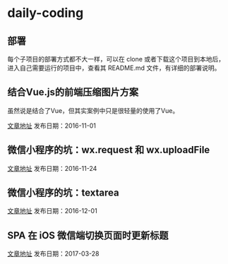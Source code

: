 # daily-coding

## 部署
每个子项目的部署方式都不大一样，可以在 clone 或者下载这个项目到本地后，进入自己需要运行的项目中，查看其 README.md 文件，有详细的部署说明。

## 结合Vue.js的前端压缩图片方案
虽然说是结合了Vue，但其实案例中只是很轻量的使用了Vue。

[文章地址][1] 发布日期：2016-11-01

## 微信小程序的坑：wx.request 和 wx.uploadFile
[文章地址][2] 发布日期：2016-11-24

## 微信小程序的坑：textarea
[文章地址][3] 发布日期：2016-12-01

## SPA 在 iOS 微信端切换页面时更新标题
[文章地址][4] 发布日期：2017-03-28

[1]: https://segmentfault.com/a/1190000007343788
[2]: https://segmentfault.com/a/1190000007588905
[3]: https://segmentfault.com/a/1190000007663214
[4]: https://segmentfault.com/a/1190000008853962
